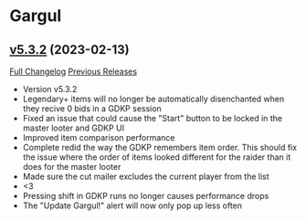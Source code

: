 # Gargul

## [v5.3.2](https://github.com/papa-smurf/Gargul/tree/v5.3.2) (2023-02-13)
[Full Changelog](https://github.com/papa-smurf/Gargul/compare/v5.3.1...v5.3.2) [Previous Releases](https://github.com/papa-smurf/Gargul/releases)

- Version v5.3.2  
- Legendary+ items will no longer be automatically disenchanted when they recive 0 bids in a GDKP session  
- Fixed an issue that could cause the "Start" button to be locked in the master looter and GDKP UI  
- Improved item comparison performance  
- Complete redid the way the GDKP remembers item order. This should fix the issue where the order of items looked different for the raider than it does for the master looter  
- Made sure the cut mailer excludes the current player from the list  
- <3  
- Pressing shift in GDKP runs no longer causes performance drops  
- The "Update Gargul!" alert will now only pop up less often  
